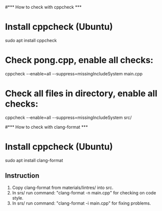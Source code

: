 #*** How to check with cppcheck ***

# Install cppcheck (Ubuntu)
  sudo apt install cppcheck

# Check pong.cpp, enable all checks:
  cppcheck --enable=all --suppress=missingIncludeSystem main.cpp

# Check all files in directory, enable all checks:
  cppcheck --enable=all --suppress=missingIncludeSystem src/


#*** How to check with clang-format ***

# Install cppcheck (Ubuntu)
  sudo apt install clang-format

## Instruction

1. Copy clang-format from materials/lintres/ into src.
2. In srs/ run command: "clang-format -n main.cpp" for checking on code style.
3. In srs/ run command: "clang-format -i main.cpp" for fixing problems.
